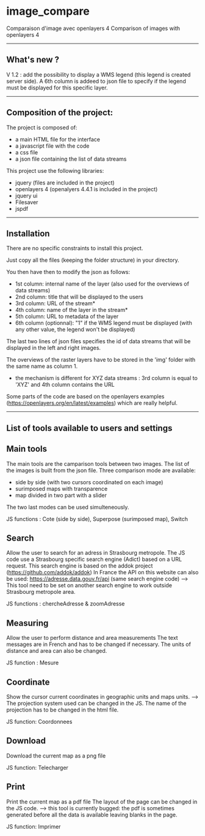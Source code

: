 # image_compare
Comparaison d'image avec openlayers 4
Comparison of images with openlayers 4

-------------
What's new ?
-------------
V 1.2 : add the possibility to display a WMS legend (this legend is created server side). A 6th column is addeed to json file to specify if the legend must be displayed for this specific layer.


---------------------------
Composition of the project:
---------------------------

The project is composed of:
- a main HTML file for the interface
- a javascript file with the code
- a css file
- a json file containing the list of data streams

This project use the following libraries:
- jquery (files are included in the project)
- openlayers 4 (openalyers 4.4.1 is included in the project)
- jquery ui
- Filesaver
- jspdf

------------
Installation
------------

There are no specific constraints to install this project.

Just copy all the files (keeping the folder structure) in your directory.

You then have then to modify the json as follows:
- 1st column: internal name of the layer (also used for the overviews of data streams)
- 2nd column: title that will be displayed to the users
- 3rd column: URL of the stream*
- 4th column: name of the layer in the stream*
- 5th column: URL to metadata of the layer
- 6th column (optionnal): "1" if the WMS legend must be displayed (with any other value, the legend won't be displayed)

The last two lines of json files specifies the id of data streams that will be displayed in the left and right images. 

The overviews of the raster layers have to be stored in the 'img' folder with the same name as column 1.

* the mechanism is different for XYZ data streams : 3rd column is equal to 'XYZ' and 4th column contains the URL

Some parts of the code are based on the openlayers examples (https://openlayers.org/en/latest/examples) which are really helpful.

---------------------------------------------
List of tools available to users and settings
---------------------------------------------

Main tools
----------
The main tools are the camparison tools between two images. The list of the images is built from the json file.
Three comparison mode are available:
- side by side (with two cursors coordinated on each image)
- surimposed maps with transparence
- map divided in two part with a slider

The two last modes can be used simulteneously.

JS functions : Cote (side by side), Superpose (surimposed map), Switch 

Search
------

Allow the user to search for an adress in Strasbourg metropole.
The JS code use a Strasbourg specific search engine (Adict) based on a URL request. This search engine is based on the addok project (https://github.com/addok/addok)
In France the API on this website can also be used: https://adresse.data.gouv.fr/api (same search engine code)
--> This tool need to be set on another search engine to work outside Strasbourg metropole area.

JS functions : chercheAdresse & zoomAdresse

Measuring
---------

Allow the user to perform distance and area measurements
The text messages are in French and has to be changed if necessary. The units of distance and area can also be changed.

JS function : Mesure

Coordinate
----------
Show the cursor current coordinates in geographic units and maps units.
--> The projection system used can be changed in the JS. The name of the projection has to be changed in the html file.

JS function: Coordonnees

Download
--------
Download the current map as a png file

JS function: Telecharger

Print
-----
Print the current map as a pdf file
The layout of the page can be changed in the JS code.
--> this tool is currently bugged: the pdf is sometimes generated before all the data is available leaving blanks in the page.

JS function: Imprimer
